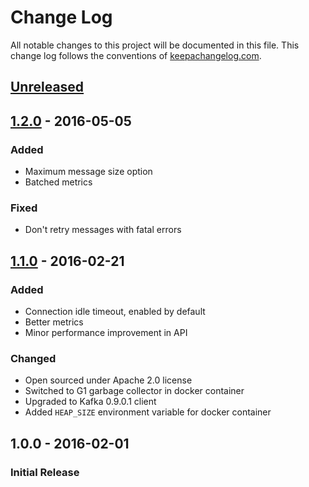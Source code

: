 # Change Log
All notable changes to this project will be documented in this file. This 
change log follows the conventions of [keepachangelog.com](http://keepachangelog.com/).

## [Unreleased]

## [1.2.0] - 2016-05-05
### Added
- Maximum message size option
- Batched metrics

### Fixed
- Don't retry messages with fatal errors

## [1.1.0] - 2016-02-21
### Added
- Connection idle timeout, enabled by default
- Better metrics
- Minor performance improvement in API

### Changed
- Open sourced under Apache 2.0 license
- Switched to G1 garbage collector in docker container
- Upgraded to Kafka 0.9.0.1 client
- Added `HEAP_SIZE` environment variable for docker container

## 1.0.0 - 2016-02-01
### Initial Release

[Unreleased]: https://github.com/orgsync/arion/compare/1.2.0...HEAD
[1.2.0]: https://github.com/orgsync/arion/compare/1.1.0...1.2.0
[1.1.0]: https://github.com/orgsync/arion/compare/1.0.0...1.1.0
